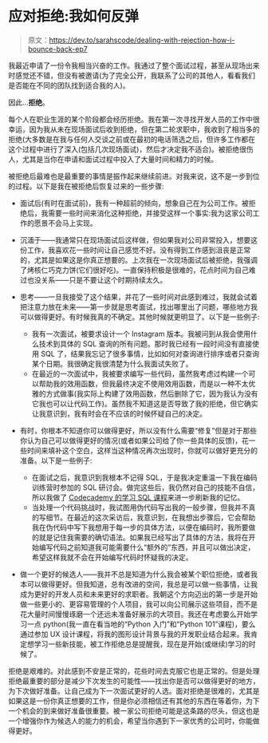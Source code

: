 # 应对拒绝:我如何反弹

> 原文：<https://dev.to/sarahscode/dealing-with-rejection-how-i-bounce-back-ep7>

我最近申请了一份令我相当兴奋的工作。我通过了整个面试过程，甚至从现场出来时感觉还不错，但没有被邀请(为了完全公开，我联系了公司的其他人，看看我们是否能在不同的团队找到适合我的人)。

因此...**拒绝**。

每个人在职业生涯的某个阶段都会经历拒绝。我在第一次寻找开发人员的工作中很幸运，因为我从未在现场面试后收到拒绝，但在第二轮求职中，我收到了相当多的拒绝(大多数是在我与任何人交谈之前或在最初的电话筛选之后，但许多工作都在这个过程中进行了深入(包括几次现场面试)，然后才决定我不适合)。被拒绝很伤人，尤其是当你在申请和面试过程中投入了大量时间和精力的时候。

被拒绝后最难也是最重要的事情是振作起来继续前进。对我来说，这不是一步到位的过程。以下是我在被拒绝后恢复过来的一些步骤:

*   面试后(有时在面试前)，我有一种超前的倾向，想象自己在为公司工作。被拒绝后，我需要一些时间来消化这种拒绝，并接受这样一个事实:我为这家公司工作的愿景不会马上实现。

*   沉湎于——我通常只在现场面试后这样做，但如果我对公司非常投入，想要这份工作，我喜欢花一些时间让自己感觉不好。没有得到工作感到沮丧是正常的，尤其是如果这是你真正想要的。上次我在一次现场面试后被拒绝，我强调了烤核仁巧克力饼(它们很好吃)。一直保持积极是很难的，花点时间为自己难过也没关系——只是不要让这个时期持续太久。

*   思考——一旦我接受了这个结果，并花了一些时间对此感到难过，我就会试着把注意力放在未来——第一步就是思考面试，找出哪里出了问题，哪些地方我可以做得更好。有时候我真的不确定。其他时候就更明显了。以下是一些例子:

    *   我有一次面试，被要求设计一个 Instagram 版本。我被问到从我会使用什么技术到具体的 SQL 查询的所有问题。那时我已经有一段时间没有直接使用 SQL 了，结果我忘记了很多事情，比如如何对查询进行排序或者只查询某个日期。我很确定我很清楚为什么我面试失败了。
    *   在最近的一次面试中，我被要求编写一些代码，虽然我考虑过构建一个可以帮助我的效用函数，但我最终决定不使用效用函数，而是以一种不太优雅的方式做事(我实际上构建了效用函数，然后删除了它，因为我认为没有它我也可以让代码工作)。虽然我不知道这是否导致了我的拒绝，但它确实让我意识到，我有时会在不应该的时候怀疑自己的决定。
*   有时，你根本不知道你可以做得更好，所以没有什么需要“修复”但是对于那些你认为自己可以做得更好的情况(或者如果公司给了你一些具体的反馈)，花一些时间来填补这个空白，这样当这种情况再次出现时，你就可以做好更充分的准备。以下是一些例子:

    *   在面试之后，我意识到我根本不记得 SQL，于是我决定重温一下我在编码训练营时参加的 SQL 研讨会。做完这些后，我仍然对自己的技能不自信，所以我做了 [Codecademy 的学习 SQL 课程](https://www.codecademy.com/learn/learn-sql)来进一步刷新我的记忆。
    *   当处理一个代码挑战时，我试图用伪代码写出我的一般步骤，但我并不真的写细节。在最近的这次采访后，我意识到，在我想出步骤后，它会帮助我在伪代码中写下我想用于每一步的具体方法，以便在编码时，我所要做的就是记住我需要的确切语法。如果我已经写出了具体的方法，我将在开始编写代码之前知道我可能需要什么“额外的”东西，并且可以做出决定，希望这样我就不会在开始编写代码时怀疑我的决定。
*   做一个更好的候选人——我并不总是知道为什么我会被某个职位拒绝，或者我本可以做得更好。但我知道，总有改进的空间，我总是可以做一些事情，让我成为更好的开发人员和未来更好的求职者。我朝这个方向迈出的第一步是开始做一些更小的、更容易管理的个人项目，我可以向公司展示这些项目，而不是花大量时间慢慢琢磨一个还远未准备好展示的大项目。我还在考虑要么开始学习一点 python(我一直在看当地的“Python 入门”和“Python 101”课程)，要么通过参加 UX 设计课程，将我的图形设计背景与我的开发职业结合起来。我肯定想学习一些新技能，被工作拒绝总是提醒我，现在是开始(或继续)学习的时候了。

拒绝是艰难的。对此感到不安是正常的，花些时间去克服它也是正常的。但是处理拒绝最重要的部分是减少下次发生的可能性——找出你是否可以做得更好的地方，为下次做好准备。让自己成为下一次面试更好的人选。面对拒绝是很难的，尤其是如果这是一份你真正想要的工作，但是你必须相信还有其他的东西在等着你，为下一个机会的到来做好准备很重要。被一家公司拒绝可能是这条路的尽头，但这也是一个增强你作为候选人的能力的机会，希望当你遇到下一家优秀的公司时，你能做得更好。